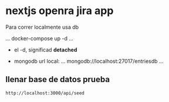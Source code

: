 # nextjs openra jira app 
Para correr localmente usa db 

...
docker-compose up -d
...

* el -d, significad __detached__

* mongodb url local:
...
mongodb://localhost:27017/entriesdb
...

## llenar base de datos prueba
```
http://localhost:3000/api/seed
```

